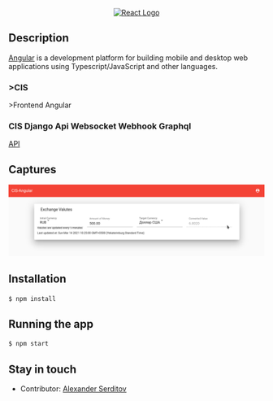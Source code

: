 <p align="center">
  <a href="https://angular.io/" target="blank"><img src="https://github.com/angular/angular/raw/master/aio/src/assets/images/logos/angular/angular.png" width="320" alt="React Logo" /></a>
</p>

## Description
[Angular](https://github.com/angular/angular) is a development platform for building mobile and desktop web applications using Typescript/JavaScript and other languages.

### \>CIS

\>Frontend Angular


### CIS Django Api Websocket Webhook Graphql

[API](https://github.com/dguard/cis-django-rest-worker-webhook-websocker-graphl)

## Captures
<p align="center">
  <img src="/captures/exchange-rates.png" alt="screenshot" />
</p>

## Installation

```bash
$ npm install
```

## Running the app

```bash
$ npm start
```


## Stay in touch
- Contributor: [Alexander Serditov](https://cv.digitallyconstructed.ru/)
